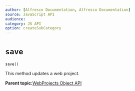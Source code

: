 ```yaml
---
author: [Alfresco Documentation, Alfresco Documentation]
source: JavaScript API
audience: 
category: JS API
option: createSubCategory
---
```


# ``save``

``save()``

This method updates a web project.

**Parent topic:**[WebProjects Object API](../references/API-JS-WebProject-Object.md)

